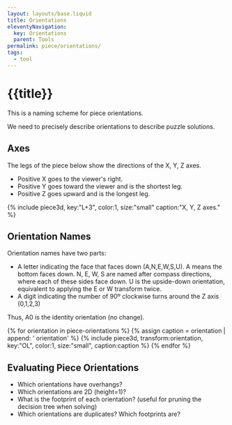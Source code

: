 ```yaml
---
layout: layouts/base.liquid
title: Orientations
eleventyNavigation:
  key: Orientations
  parent: Tools
permalink: piece/orientations/
tags:
  - tool
---
```

# {{title}}

This is a naming scheme for piece orientations.

We need to precisely describe orientations to describe puzzle solutions.

## Axes
The legs of the piece below show the directions of the X, Y, Z axes.
* Positive X goes to the viewer's right.
* Positive Y goes toward the viewer and is the shortest leg.
* Positive Z goes upward and is the longest leg.

{% include piece3d, key:"L+3", color:1, size:"small" caption:"X, Y, Z axes." %}

## Orientation Names

Orientation names have two parts:
* A letter indicating the face that faces down (A,N,E,W,S,U). A means the bottom faces down. N, E, W, S are named after compass directions, where each of these sides face down. U is the upside-down orientation, equivalent to applying the E or W transform twice.
* A digit indicating the number of 90º clockwise turns around the Z axis (0,1,2,3)

Thus, A0 is the identity orientation (no change).

{% for orientation in piece-orientations %}
  {% assign caption = orientation | append: ' orientation' %}
  {% include piece3d, transform:orientation, key:"OL", color:1, size:"small", caption:caption %}
{% endfor %}

## Evaluating Piece Orientations

* Which orientations have overhangs?
* Which orientations are 2D (height=1)?
* What is the footprint of each orientation? (useful for pruning the decision tree when solving)
* Which orientations are duplicates? Which footprints are?
